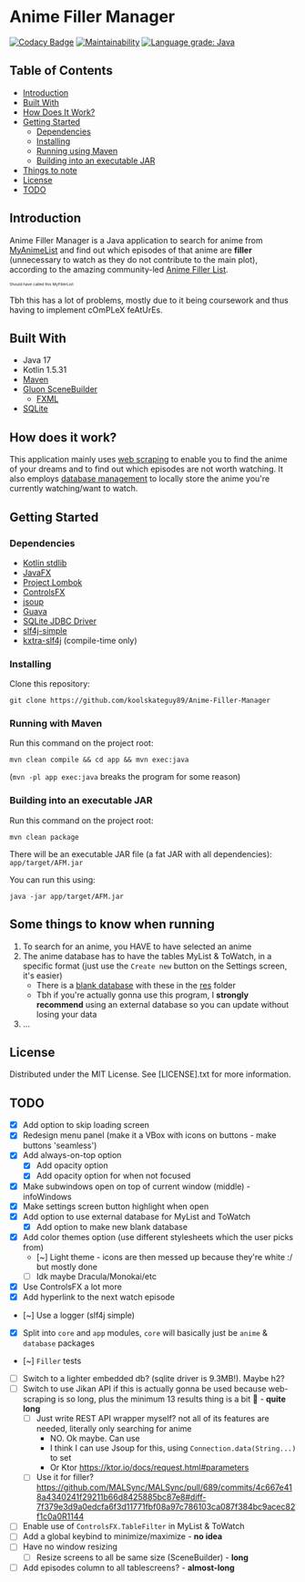 # Anime Filler Manager

[![Codacy Badge](https://app.codacy.com/project/badge/Grade/e43cf0251bdf4f49aae15f7e82808a01)](https://www.codacy.com/gh/koolskateguy89/Anime-Filler-Manager/dashboard?utm_source=github.com&amp;utm_medium=referral&amp;utm_content=koolskateguy89/Anime-Filler-Manager&amp;utm_campaign=Badge_Grade)
[![Maintainability](https://api.codeclimate.com/v1/badges/774d8a80335d28beb533/maintainability)](https://codeclimate.com/github/koolskateguy89/Anime-Filler-Manager/maintainability)
[![Language grade: Java](https://img.shields.io/lgtm/grade/java/g/koolskateguy89/Anime-Filler-Manager.svg?logo=lgtm&logoWidth=18)](https://lgtm.com/projects/g/koolskateguy89/Anime-Filler-Manager/context:java)


## Table of Contents

- [Introduction](#introduction)
- [Built With](#built-with)
- [How Does It Work?](#how-does-it-work)
- [Getting Started](#getting-started)
    - [Dependencies](#dependencies)
    - [Installing](#installing)
    - [Running using Maven](#running-using-maven)
    - [Building into an executable JAR](#building-into-an-executable-jar)
- [Things to note](#some-things-to-know-when-running)
- [License](#license)
- [TODO](#todo)


## Introduction

Anime Filler Manager is a Java application to search for anime from
 [MyAnimeList](https://myanimelist.net/)
 and find out which episodes of that anime are **filler** (unnecessary to watch as they do not contribute to the
 main plot), according to the amazing community-led
 [Anime Filler List](https://www.animefillerlist.com/).

<sub><sup><sub><sup>
Should have called this MyFillerList
</sup></sub></sup></sub>

Tbh this has a lot of problems, mostly due to it being coursework and thus having to implement cOmPLeX feAtUrEs.


## Built With

- Java 17
- Kotlin 1.5.31
- [Maven](https://maven.apache.org/)
- [Gluon SceneBuilder](https://gluonhq.com/products/scene-builder/)
    - [FXML](https://en.wikipedia.org/wiki/FXML)
- [SQLite](https://www.sqlite.org/index.html)


## How does it work?

This application mainly uses [web scraping](https://jsoup.org/) to enable you to find the anime of your dreams and to
find out which episodes are not worth watching. It also employs [database management](https://github.com/xerial/sqlite-jdbc)
to locally store the anime you're currently watching/want to watch.


## Getting Started

### Dependencies

- [Kotlin stdlib](https://kotlinlang.org/api/latest/jvm/stdlib/)
- [JavaFX](https://openjfx.io/)
- [Project Lombok](https://projectlombok.org/)
- [ControlsFX](https://github.com/controlsfx/controlsfx)
- [jsoup](https://jsoup.org/)
- [Guava](https://github.com/google/guava)
- [SQLite JDBC Driver](https://github.com/xerial/sqlite-jdbc)
- [slf4j-simple](https://github.com/qos-ch/slf4j)
- [kxtra-slf4j](https://github.com/kxtra/kxtra-slf4j) (compile-time only)

### Installing

Clone this repository:
```
git clone https://github.com/koolskateguy89/Anime-Filler-Manager
```

### Running with Maven

Run this command on the project root:

```
mvn clean compile && cd app && mvn exec:java
```

(`mvn -pl app exec:java` breaks the program for some reason)

### Building into an executable JAR

Run this command on the project root:
```
mvn clean package
```

There will be an executable JAR file (a fat JAR with all dependencies): 
`app/target/AFM.jar`

You can run this using:
```
java -jar app/target/AFM.jar
```


## Some things to know when running

1. To search for an anime, you HAVE to have selected an anime
2. The anime database has to have the tables MyList & ToWatch, in a specific format (just use the `Create new` button
   on the Settings screen, it's easier)
   - There is a [blank database](res/blank.db) with these in the [res](res) folder
   - Tbh if you're actually gonna use this program, I **strongly recommend** using an external database so you can update without losing your data
3. ...


## License

Distributed under the MIT License. See [LICENSE].txt for more information.


## TODO

- [x] Add option to skip loading screen
- [x] Redesign menu panel (make it a VBox with icons on buttons - make buttons 'seamless')
- [x] Add always-on-top option
  - [x] Add opacity option
  - [x] Add opacity option for when not focused
- [x] Make subwindows open on top of current window (middle) - infoWindows
- [x] Make settings screen button highlight when open
- [x] Add option to use external database for MyList and ToWatch
  - [x] Add option to make new blank database
- [x] Add color themes option (use different stylesheets which the user picks from)
  - [~] Light theme - icons are then messed up because they're white :/ but mostly done
  - [ ] Idk maybe Dracula/Monokai/etc
- [x] Use ControlsFX a lot more
- [x] Add hyperlink to the next watch episode
- [~] Use a logger (slf4j simple)
- [x] Split into `core` and `app` modules, `core` will basically just be `anime` & `database` packages
- [~] `Filler` tests
- [ ] Switch to a lighter embedded db? (sqlite driver is 9.3MB!). Maybe h2?
- [ ] Switch to use Jikan API if this is actually gonna be used because web-scraping is so long, plus the minimum 13 results thing is a bit 🥴 - **quite long**
  - [ ] Just write REST API wrapper myself? not all of its features are needed, literally only searching for anime
    - NO. Ok maybe. Can use
    - I think I can use Jsoup for this, using `Connection.data(String...)` to set 
    - Or Ktor https://ktor.io/docs/request.html#parameters
  - [ ] Use it for filler? https://github.com/MALSync/MALSync/pull/689/commits/4c667e418a4340241f29211b66d8425885bc87e8#diff-7f379e3d9a0edcfa6f3d11771fbf08a97c786103ca087f384bc9acec82f1c0a0R1144
- [ ] Enable use of `ControlsFX.TableFilter` in MyList & ToWatch
- [ ] Add a global keybind to minimize/maximize - **no idea**
- [ ] Have no window resizing
  - [ ] Resize screens to all be same size (SceneBuilder) - **long**
- [ ] Add episodes column to all tablescreens? - **almost-long**

